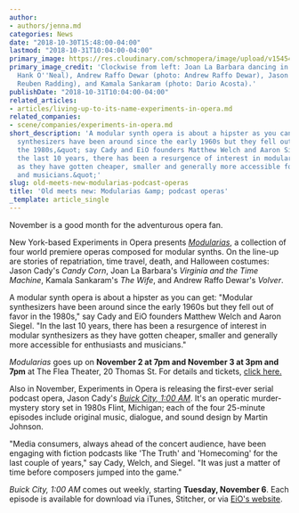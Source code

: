 ```yaml
---
author:
- authors/jenna.md
categories: News
date: "2018-10-30T15:48:00-04:00"
lastmod: "2018-10-31T10:04:00-04:00"
primary_image: https://res.cloudinary.com/schmopera/image/upload/v1545409169/media/webhook-uploads/1540928678195/sqEiO.jpg.jpg
primary_image_credit: 'Clockwise from left: Joan La Barbara dancing in tape (photo:
  Hank O''Neal), Andrew Raffo Dewar (photo: Andrew Raffo Dewar), Jason Cady (photo:
  Reuben Radding), and Kamala Sankaram (photo: Dario Acosta).'
publishDate: "2018-10-31T10:04:00-04:00"
related_articles:
- articles/living-up-to-its-name-experiments-in-opera.md
related_companies:
- scene/companies/experiments-in-opera.md
short_description: 'A modular synth opera is about a hipster as you can get: &quot;Modular
  synthesizers have been around since the early 1960s but they fell out of favor in
  the 1980s,&quot; say Cady and EiO founders Matthew Welch and Aaron Siegel. &quot;In
  the last 10 years, there has been a resurgence of interest in modular synthesizers
  as they have gotten cheaper, smaller and generally more accessible for enthusiasts
  and musicians.&quot;'
slug: old-meets-new-modularias-podcast-operas
title: 'Old meets new: Modularias &amp; podcast operas'
_template: article_single
---
```


November is a good month for the adventurous opera fan.

New York-based Experiments in Opera presents [*Modularias*](http://experimentsinopera.com/modularias), a collection of four world premiere operas composed for modular synths. On the line-up are stories of repatriation, time travel, death, and Halloween costumes: Jason Cady's *Candy Corn*, Joan La Barbara's *Virginia and the Time Machine*, Kamala Sankaram's *The Wife*, and Andrew Raffo Dewar's *Volver*.

A modular synth opera is about a hipster as you can get: "Modular synthesizers have been around since the early 1960s but they fell out of favor in the 1980s," say Cady and EiO founders Matthew Welch and Aaron Siegel. "In the last 10 years, there has been a resurgence of interest in modular synthesizers as they have gotten cheaper, smaller and generally more accessible for enthusiasts and musicians."

*Modularias* goes up on **November 2 at 7pm and November 3 at 3pm and 7pm** at The Flea Theater, 20 Thomas St. For details and tickets, [click here.](http://experimentsinopera.com/portfolio-item/modularias/)

Also in November, Experiments in Opera is releasing the first-ever serial podcast opera, Jason Cady's [*Buick City, 1:00 AM*](http://experimentsinopera.com/portfolio-item/podcast-opera/). It's an operatic murder-mystery story set in 1980s Flint, Michigan; each of the four 25-minute episodes include original music, dialogue, and sound design by Martin Johnson.

"Media consumers, always ahead of the concert audience, have been engaging with fiction podcasts like 'The Truth' and 'Homecoming' for the last couple of years," say Cady, Welch, and Siegel. "It was just a matter of time before composers jumped into the game."

*Buick City, 1:00 AM* comes out weekly, starting **Tuesday, November 6**. Each episode is available for download via iTunes, Stitcher, or via [EiO's website](http://experimentsinopera.com/portfolio-item/podcast-opera/).
